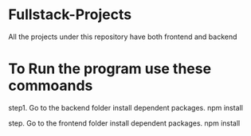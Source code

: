 # Fullstack-Projects
All the projects under this repository have both frontend and backend 


# To Run the program use these commoands

step1. Go to the backend folder install dependent packages. 
        npm install

step. Go to the frontend folder install dependent packages.
        npm install

